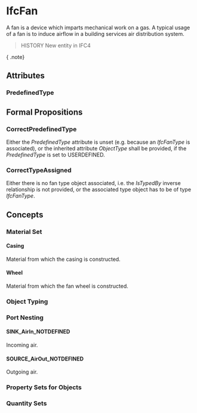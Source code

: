 # IfcFan

A fan is a device which imparts mechanical work on a gas. A typical usage of a fan is to induce airflow in a building services air distribution system.
<!-- end of short definition -->


> HISTORY New entity in IFC4

{ .note}
>

## Attributes

### PredefinedType


## Formal Propositions

### CorrectPredefinedType
Either the _PredefinedType_ attribute is unset (e.g. because an _IfcFanType_ is associated), or the inherited attribute _ObjectType_ shall be provided, if the _PredefinedType_ is set to USERDEFINED.

### CorrectTypeAssigned
Either there is no fan type object associated, i.e. the _IsTypedBy_ inverse relationship is not provided, or the associated type object has to be of type _IfcFanType_.

## Concepts

### Material Set



#### Casing

Material from which the casing is constructed.

#### Wheel

Material from which the fan wheel is constructed.

### Object Typing



### Port Nesting



#### SINK_AirIn_NOTDEFINED

Incoming air.

#### SOURCE_AirOut_NOTDEFINED

Outgoing air.

### Property Sets for Objects



### Quantity Sets



